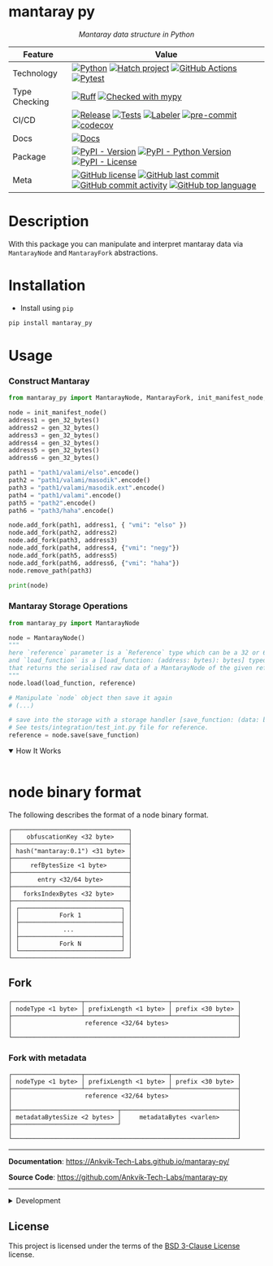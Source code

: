 # mantaray py

<p align="center">
    <em>Mantaray data structure in Python</em>
</p>

<div align="center">

| Feature       | Value                     |
| ------------- | -------------------------------------------------------------------------------------------------------------------------------------------------------------------------------------------------------------------------------------------------------------------------------------------------------------------------------------------------------------------------------------------------------------------------------------------------------------------------------------------------------------------------------------------------------------------------------------------------------------------------------------------------------------------------------------------------------------- |
| Technology    | [![Python](https://img.shields.io/badge/Python-3776AB.svg?style=flat&logo=Python&logoColor=white)](https://www.python.org/) [![Hatch project](https://img.shields.io/badge/%F0%9F%A5%9A-Hatch-4051b5.svg)](https://github.com/pypa/hatch) [![GitHub Actions](https://img.shields.io/badge/GitHub%20Actions-2088FF.svg?style=flat&logo=GitHub-Actions&logoColor=white)](https://github.com/features/actions) [![Pytest](https://img.shields.io/badge/Pytest-0A9EDC.svg?style=flat&logo=Pytest&logoColor=white)](https://github.com/Ankvik-Tech-Labs/mantaray-py/actions/workflows/tests.yml/badge.svg)                           |
| Type Checking | [![Ruff](https://img.shields.io/endpoint?url=https://raw.githubusercontent.com/astral-sh/ruff/main/assets/badge/v2.json)](https://github.com/astral-sh/ruff) [![Checked with mypy](http://www.mypy-lang.org/static/mypy_badge.svg)](http://mypy-lang.org/)                                                                                                                                                                                                                                                                                                                                                                                                                                                     |
| CI/CD         | [![Release](https://github.com/Ankvik-Tech-Labs/mantaray-py/actions/workflows/release.yml/badge.svg)](https://github.com/Ankvik-Tech-Labs/mantaray-py/actions/workflows/build.yml) [![Tests](https://github.com/Ankvik-Tech-Labs/mantaray-py/actions/workflows/tests.yml/badge.svg)](https://github.com/Ankvik-Tech-Labs/mantaray-py/actions/workflows/tests.yml) [![Labeler](https://github.com/Ankvik-Tech-Labs/mantaray-py/actions/workflows/labeler.yml/badge.svg)](https://github.com/Ankvik-Tech-Labs/mantaray-py/actions/workflows/labeler.yml) [![pre-commit](https://img.shields.io/badge/pre--commit-enabled-brightgreen?logo=pre-commit&logoColor=white)](https://github.com/pre-commit/pre-commit) [![codecov](https://codecov.io/gh/Ankvik-Tech-Labs/mantaray-py/graph/badge.svg?token=ISTIW37DO6)](https://codecov.io/gh/Ankvik-Tech-Labs/mantaray-py)                                                                                                                                                                                                           |
| Docs          | [![Docs](https://github.com/Ankvik-Tech-Labs/mantaray-py/actions/workflows/documentation.yml/badge.svg)](https://github.com/Ankvik-Tech-Labs/mantaray-py/actions/workflows/build.yml)                                                                                                                                                                                                                                                                                                                                                                                                                                                                                                                                                                               |
| Package       | [![PyPI - Version](https://img.shields.io/pypi/v/mantaray-py.svg)](https://pypi.org/project/mantaray-py/) [![PyPI - Python Version](https://img.shields.io/pypi/pyversions/mantaray-py)](https://pypi.org/project/mantaray-py/) [![PyPI - License](https://img.shields.io/pypi/l/mantaray-py)](https://pypi.org/project/mantaray-py/)                                                                                                                                                                                                                                                                                                                                                                                                        |
| Meta          | [![GitHub license](https://img.shields.io/github/license/Ankvik-Tech-Labs/mantaray-py?style=flat&color=1573D5)](https://github.com/Ankvik-Tech-Labs/mantaray-py/blob/main/LICENSE) [![GitHub last commit](https://img.shields.io/github/last-commit/Ankvik-Tech-Labs/mantaray-py?style=flat&color=1573D5)](https://github.com/Ankvik-Tech-Labs/mantaray-py/commits/main) [![GitHub commit activity](https://img.shields.io/github/commit-activity/m/Ankvik-Tech-Labs/mantaray-py?style=flat&color=1573D5)](https://github.com/Ankvik-Tech-Labs/mantaray-py/graphs/commit-activity) [![GitHub top language](https://img.shields.io/github/languages/top/Ankvik-Tech-Labs/mantaray-py?style=flat&color=1573D5)](https://github.com/Ankvik-Tech-Labs/mantaray-py) |

</div>

# Description

With this package you can manipulate and interpret mantaray data via `MantarayNode` and `MantarayFork` abstractions.

# Installation

- Install using `pip`
```py
pip install mantaray_py
```

# Usage

### Construct Mantaray

```py
from mantaray_py import MantarayNode, MantarayFork, init_manifest_node, gen_32_bytes

node = init_manifest_node()
address1 = gen_32_bytes()
address2 = gen_32_bytes()
address3 = gen_32_bytes()
address4 = gen_32_bytes()
address5 = gen_32_bytes()
address6 = gen_32_bytes()

path1 = "path1/valami/elso".encode()
path2 = "path1/valami/masodik".encode()
path3 = "path1/valami/masodik.ext".encode()
path4 = "path1/valami".encode()
path5 = "path2".encode()
path6 = "path3/haha".encode()

node.add_fork(path1, address1, { "vmi": "elso" })
node.add_fork(path2, address2)
node.add_fork(path3, address3)
node.add_fork(path4, address4, {"vmi": "negy"})
node.add_fork(path5, address5)
node.add_fork(path6, address6, {"vmi": "haha"})
node.remove_path(path3)

print(node)
```

### Mantaray Storage Operations

```py
from mantaray_py import MantarayNode

node = MantarayNode()
"""
here `reference` parameter is a `Reference` type which can be a 32 or 64 of bytes
and `load_function` is a [load_function: (address: bytes): bytes] typed function
that returns the serialised raw data of a MantarayNode of the given reference. See tests/integration/test_int.py file for reference.
"""
node.load(load_function, reference)

# Manipulate `node` object then save it again
# (...)

# save into the storage with a storage handler [save_function: (data: bytes): Reference]
# See tests/integration/test_int.py file for reference.
reference = node.save(save_function)
```



<details open>
<summary>How It Works</summary>
<br>

# node binary format

The following describes the format of a node binary format.

```
┌────────────────────────────────┐
│    obfuscationKey <32 byte>    │
├────────────────────────────────┤
│ hash("mantaray:0.1") <31 byte> │
├────────────────────────────────┤
│     refBytesSize <1 byte>      │
├────────────────────────────────┤
│       entry <32/64 byte>       │
├────────────────────────────────┤
│   forksIndexBytes <32 byte>    │
├────────────────────────────────┤
│ ┌────────────────────────────┐ │
│ │           Fork 1           │ │
│ ├────────────────────────────┤ │
│ │            ...             │ │
│ ├────────────────────────────┤ │
│ │           Fork N           │ │
│ └────────────────────────────┘ │
└────────────────────────────────┘
```

## Fork

```
┌───────────────────┬───────────────────────┬──────────────────┐
│ nodeType <1 byte> │ prefixLength <1 byte> │ prefix <30 byte> │
├───────────────────┴───────────────────────┴──────────────────┤
│                    reference <32/64 bytes>                   │
│                                                              │
└──────────────────────────────────────────────────────────────┘
```

### Fork with metadata

```
┌───────────────────┬───────────────────────┬──────────────────┐
│ nodeType <1 byte> │ prefixLength <1 byte> │ prefix <30 byte> │
├───────────────────┴───────────────────────┴──────────────────┤
│                    reference <32/64 bytes>                   │
│                                                              │
├─────────────────────────────┬────────────────────────────────┤
│ metadataBytesSize <2 bytes> │     metadataBytes <varlen>     │
├─────────────────────────────┘                                │
│                                                              │
└──────────────────────────────────────────────────────────────┘
```

</details>


---

**Documentation**: <a href="https://Ankvik-Tech-Labs.github.io/mantaray-py/" target="_blank">https://Ankvik-Tech-Labs.github.io/mantaray-py/</a>

**Source Code**: <a href="https://github.com/Ankvik-Tech-Labs/mantaray-py" target="_blank">https://github.com/Ankvik-Tech-Labs/mantaray-py</a>

---

<details close>
<summary>Development</summary>
<br>

## Development

### Setup environment

We use [Hatch](https://hatch.pypa.io/latest/install/) to manage the development environment and production build. Ensure it's installed on your system.

### Run unit tests

You can run all the tests with:

```bash
hatch run test:test
```

### Format the code

Execute the following command to apply linting and check typing:

```bash
hatch run lint:lint-check
```

### Publish a new version

You can bump the version, create a commit and associated tag with one command:

```bash
hatch version patch
```

```bash
hatch version minor
```

```bash
hatch version major
```

Your default Git text editor will open so you can add information about the release.

When you push the tag on GitHub, the workflow will automatically publish it on PyPi and a GitHub release will be created as draft.

## Serve the documentation

You can serve the Mkdocs documentation with:

```bash
hatch run docs:docs-serve
```

It'll automatically watch for changes in your code.

</details>

## License

This project is licensed under the terms of the [BSD 3-Clause License](https://github.com/Ankvik-Tech-Labs/mantaray-py/blob/main/LICENSE) license.
